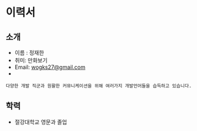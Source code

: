 # 이력서

## 소개
- 이름 : 정재한
- 취미: 만화보기
- Email: wogks27@gmail.com
- 
```
다양한 개발 직군과 원활한 커뮤니케이션을 위해 여러가지 개발언어들을 습득하고 있습니다.
```

## 학력
- 절강대학교 영문과 졸업

